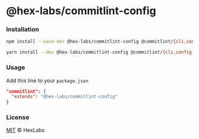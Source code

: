 # @hex-labs/commitlint-config

### Installation

```bash
npm install --save-dev @hex-labs/commitlint-config @commitlint/{cli,config-conventional}

yarn install --dev @hex-labs/commitlint-config @commitlint/{cli,config-conventional}
```

### Usage

Add this line to your `package.json`

```json
"commitlint": {
  "extends": "@hex-labs/commitlint-config"
}
```

### License

[MIT](LICENSE) &copy; HexLabs
